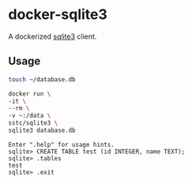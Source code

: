 # docker-sqlite3

A dockerized [sqlite3](https://www.sqlite.org/index.html) client.

## Usage

```sh
touch ~/database.db

docker run \
-it \
--rm \
-v ~:/data \
sstc/sqlite3 \
sqlite3 database.db
```

```console
Enter ".help" for usage hints.
sqlite> CREATE TABLE test (id INTEGER, name TEXT);
sqlite> .tables
test
sqlite> .exit
```
